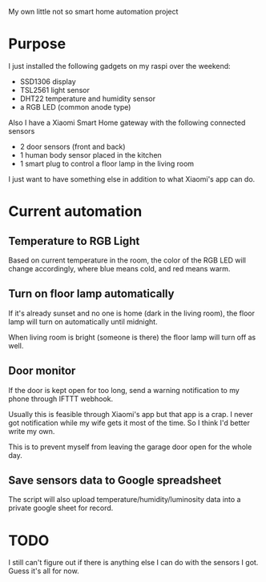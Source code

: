 My own little not so smart home automation project

# Purpose

I just installed the following gadgets on my raspi over the weekend:
- SSD1306 display
- TSL2561 light sensor
- DHT22 temperature and humidity sensor
- a RGB LED (common anode type)

Also I have a Xiaomi Smart Home gateway with the following connected sensors
- 2 door sensors (front and back)
- 1 human body sensor placed in the kitchen
- 1 smart plug to control a floor lamp in the living room

I just want to have something else in addition to what Xiaomi's app can do.

# Current automation

## Temperature to RGB Light

Based on current temperature in the room, the color of the RGB LED will change accordingly, where blue means cold, and red means warm. 


## Turn on floor lamp automatically

If it's already sunset and no one is home (dark in the living room), the floor lamp will turn on automatically until midnight.

When living room is bright (someone is there) the floor lamp will turn off as well.

## Door monitor

If the door is kept open for too long, send a warning notification to my phone through IFTTT webhook. 

Usually this is feasible through Xiaomi's app but that app is a crap. I never got notification while my wife gets it most of the time. So I think I'd better write my own.

This is to prevent myself from leaving the garage door open for the whole day.


## Save sensors data to Google spreadsheet

The script will also upload temperature/humidity/luminosity data into a private google sheet for record.


# TODO

I still can't figure out if there is anything else I can do with the sensors I got. Guess it's all for now.

